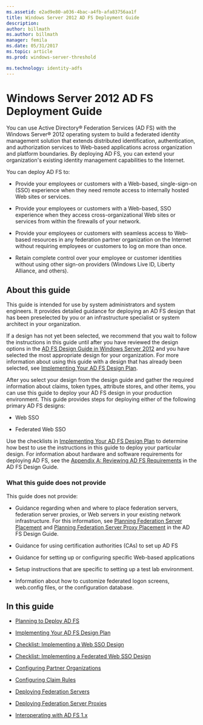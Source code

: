 ```yaml
---
ms.assetid: e2ad9e80-a036-4bac-a4fb-afa83756aa1f
title: Windows Server 2012 AD FS Deployment Guide
description:
author: billmath
ms.author: billmath
manager: femila
ms.date: 05/31/2017
ms.topic: article
ms.prod: windows-server-threshold

ms.technology: identity-adfs
---
```


# Windows Server 2012 AD FS Deployment Guide


You can use Active Directory® Federation Services \(AD FS\) with the Windows Server® 2012 operating system to build a federated identity management solution that extends distributed identification, authentication, and authorization services to Web\-based applications across organization and platform boundaries. By deploying AD FS, you can extend your organization's existing identity management capabilities to the Internet.  
  
You can deploy AD FS to:  
  
-   Provide your employees or customers with a Web\-based, single\-sign\-on \(SSO\) experience when they need remote access to internally hosted Web sites or services.  
  
-   Provide your employees or customers with a Web\-based, SSO experience when they access cross\-organizational Web sites or services from within the firewalls of your network.  
  
-   Provide your employees or customers with seamless access to Web\-based resources in any federation partner organization on the Internet without requiring employees or customers to log on more than once.  
  
-   Retain complete control over your employee or customer identities without using other sign\-on providers \(Windows Live ID, Liberty Alliance, and others\).  
  
## About this guide  
This guide is intended for use by system administrators and system engineers. It provides detailed guidance for deploying an AD FS design that has been preselected by you or an infrastructure specialist or system architect in your organization.  
  
If a design has not yet been selected, we recommend that you wait to follow the instructions in this guide until after you have reviewed the design options in the [AD FS Design Guide in Windows Server 2012](https://technet.microsoft.com/library/dd807036.aspx) and you have selected the most appropriate design for your organization. For more information about using this guide with a design that has already been selected, see [Implementing Your AD FS Design Plan](Implementing-Your-AD-FS-Design-Plan.md).  
  
After you select your design from the design guide and gather the required information about claims, token types, attribute stores, and other items, you can use this guide to deploy your AD FS design in your production environment. This guide provides steps for deploying either of the following primary AD FS designs:  
  
-   Web SSO  
  
-   Federated Web SSO  
  
Use the checklists in [Implementing Your AD FS Design Plan](Implementing-Your-AD-FS-Design-Plan.md) to determine how best to use the instructions in this guide to deploy your particular design. For information about hardware and software requirements for deploying AD FS, see the [Appendix A: Reviewing AD FS Requirements](https://technet.microsoft.com/library/ff678034.aspx) in the AD FS Design Guide.  
  
### What this guide does not provide  
This guide does not provide:  
  
-   Guidance regarding when and where to place federation servers, federation server proxies, or Web servers in your existing network infrastructure. For this information, see [Planning Federation Server Placement](https://technet.microsoft.com/library/dd807069.aspx) and [Planning Federation Server Proxy Placement](https://technet.microsoft.com/library/dd807130.aspx) in the AD FS Design Guide.  
  
-   Guidance for using certification authorities \(CAs\) to set up AD FS  
  
-   Guidance for setting up or configuring specific Web\-based applications  
  
-   Setup instructions that are specific to setting up a test lab environment.  
  
-   Information about how to customize federated logon screens, web.config files, or the configuration database.  
  
## In this guide  
  
-   [Planning to Deploy AD FS](Planning-to-Deploy-AD-FS.md)  
  
-   [Implementing Your AD FS Design Plan](Implementing-Your-AD-FS-Design-Plan.md)  
  
-   [Checklist: Implementing a Web SSO Design](Checklist--Implementing-a-Web-SSO-Design.md)  
  
-   [Checklist: Implementing a Federated Web SSO Design](Checklist--Implementing-a-Federated-Web-SSO-Design.md)  
  
-   [Configuring Partner Organizations](Configuring-Partner-Organizations.md)  
  
-   [Configuring Claim Rules](Configuring-Claim-Rules.md)  
  
-   [Deploying Federation Servers](Deploying-Federation-Servers.md)  
  
-   [Deploying Federation Server Proxies](Deploying-Federation-Server-Proxies.md)  
  
-   [Interoperating with AD FS 1.x](Interoperating-with-AD-FS-1.x.md)  
